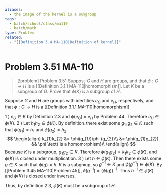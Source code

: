 ```yaml
---
aliases:
  - the image of the kernel is a subgroup
tags:
  - batch/school/class/ma110
  - batch/math
type: Problem
related:
  - "[[Definition 3.4 MA-110|Definition of kernel]]"
---
```

# Problem 3.51 MA-110

> [!problem] Problem 3.51
> Suppose $G$ and $H$ are groups, and that $\phi:G \longrightarrow H$ is a [[Definition 3.1.1 MA-110|homomorphism]]. Let $K$ be a subgroup of $G$. Prove that $\phi(K)$ is a subgroup of $H$.

Suppose $G$ and $H$ are groups with identities $e_{G}$ and $e_{H}$, respectively, and that $\phi:G \longrightarrow H$ is a [[Definition 3.1.1 MA-110|homomorphism]].

1 ) $e_{G} \in  K$ by Definition 2.3 and $\phi(e_{G})=e_{H}$ by Problem 44. Therefore $e_{H} \in \phi(K)$.
2 ) Let $h_{1}h_{2} \in \phi(K)$. By definition, there exist some $g_{1}, g_{2} \in K$ such that $\phi(g_{1})=h_{1}$ and $\phi(g_{2}) = h_{2}$. 
$$
\begin{align}
k_{1}k_{2} &= \phi(g_{1})\phi (g_{2})\\
&= \phi(g_{1}g_{2}). && \phi \text{ is a homomorphism}\\
\end{align}
$$
Because $K$ is a subgroup, $g_{1}g_{2} \in K$. Therefore $\phi(g_{1}g_{2})=k_{1}k_{2} \in \phi(K)$, and $\phi(K)$ is closed under multiplication.
3 ) Let $h \in \phi(K)$. Then there exists some $g \in K$ such that $\phi(g)=h$. $K$ is a subgroup, so $g^{-1} \in K$ and $\phi(g^{-1}) \in \phi(K)$. By [[Problem 3.45 MA-110|Problem 45]], $\phi(g^{-1})=(\phi(g))^{-1}$. Thus $h^{-1} \in \phi(K)$ and $\phi(K)$ is closed under inverses.

Thus, by definition 2.3, $\phi(K)$ must be a subgroup of $H$.

